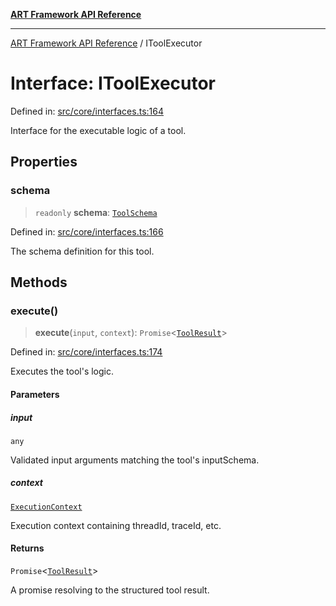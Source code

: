 [**ART Framework API Reference**](../README.md)

***

[ART Framework API Reference](../README.md) / IToolExecutor

# Interface: IToolExecutor

Defined in: [src/core/interfaces.ts:164](https://github.com/hashangit/ART/blob/a8524de337702d2ec210d86aff2464ac0aeed73e/src/core/interfaces.ts#L164)

Interface for the executable logic of a tool.

## Properties

### schema

> `readonly` **schema**: [`ToolSchema`](ToolSchema.md)

Defined in: [src/core/interfaces.ts:166](https://github.com/hashangit/ART/blob/a8524de337702d2ec210d86aff2464ac0aeed73e/src/core/interfaces.ts#L166)

The schema definition for this tool.

## Methods

### execute()

> **execute**(`input`, `context`): `Promise`\<[`ToolResult`](ToolResult.md)\>

Defined in: [src/core/interfaces.ts:174](https://github.com/hashangit/ART/blob/a8524de337702d2ec210d86aff2464ac0aeed73e/src/core/interfaces.ts#L174)

Executes the tool's logic.

#### Parameters

##### input

`any`

Validated input arguments matching the tool's inputSchema.

##### context

[`ExecutionContext`](ExecutionContext.md)

Execution context containing threadId, traceId, etc.

#### Returns

`Promise`\<[`ToolResult`](ToolResult.md)\>

A promise resolving to the structured tool result.
